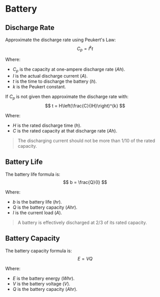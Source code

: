 # Battery

## Discharge Rate

Approximate the discharge rate using Peukert's Law:
$$
C_{p} = I^{k}t
$$

Where:
- $C_{p}$ is the capacity at one-ampere discharge rate $(Ah)$.
- $I$ is the actual discharge current $(A)$.
- $t$ is the time to discharge the battery $(h)$.
- $k$ is the Peukert constant.

If $C_{p}$ is not given then approximate the discharge rate with:
$$
t = H\left(\frac{C}{IH}\right)^{k}
$$

Where:
- $H$ is the rated discharge time ($h$).
- $C$ is the rated capacity at that discharge rate ($Ah$).

> The discharging current should not be more than 1/10 of the rated capacity.

## Battery Life

The battery life formula is:
$$
b = \frac{Q}{I}
$$

Where:
- $b$ is the battery life $(hr)$.
- $Q$ is the battery capacity $(Ahr)$.
- $I$ is the current load $(A)$.

> A battery is effectively discharged at 2/3 of its rated capacity.

## Battery Capacity

The battery capacity formula is:
$$
E = VQ
$$

Where:
- $E$ is the battery energy $(Whr)$.
- $V$ is the battery voltage $(V)$.
- $Q$ is the battery capacity $(Ahr)$.
